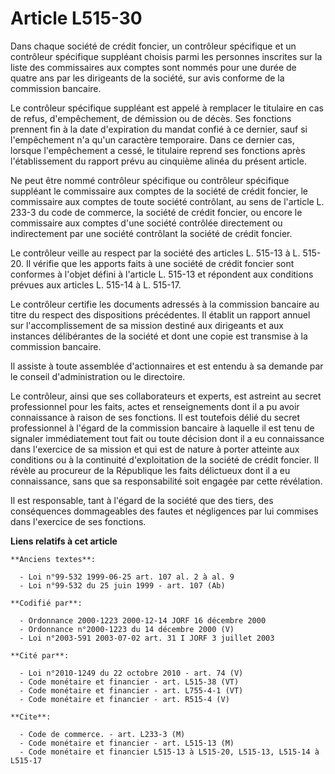 # Article L515-30

Dans chaque société de crédit foncier, un contrôleur spécifique et un contrôleur spécifique suppléant choisis parmi les
personnes inscrites sur la liste des commissaires aux comptes sont nommés pour une durée de quatre ans par les dirigeants de
la société, sur avis conforme de la commission bancaire.

Le contrôleur spécifique suppléant est appelé à remplacer le titulaire en cas de refus, d'empêchement, de démission ou de
décès. Ses fonctions prennent fin à la date d'expiration du mandat confié à ce dernier, sauf si l'empêchement n'a qu'un
caractère temporaire. Dans ce dernier cas, lorsque l'empêchement a cessé, le titulaire reprend ses fonctions après
l'établissement du rapport prévu au cinquième alinéa du présent article.

Ne peut être nommé contrôleur spécifique ou contrôleur spécifique suppléant le commissaire aux comptes de la société de
crédit foncier, le commissaire aux comptes de toute société contrôlant, au sens de l'article L. 233-3 du code de commerce, la
société de crédit foncier, ou encore le commissaire aux comptes d'une société contrôlée directement ou indirectement par une
société contrôlant la société de crédit foncier.

Le contrôleur veille au respect par la société des articles L. 515-13 à L. 515-20. Il vérifie que les apports faits à une
société de crédit foncier sont conformes à l'objet défini à l'article L. 515-13 et répondent aux conditions prévues aux
articles L. 515-14 à L. 515-17.

Le contrôleur certifie les documents adressés à la commission bancaire au titre du respect des dispositions précédentes. Il
établit un rapport annuel sur l'accomplissement de sa mission destiné aux dirigeants et aux instances délibérantes de la
société et dont une copie est transmise à la commission bancaire.

Il assiste à toute assemblée d'actionnaires et est entendu à sa demande par le conseil d'administration ou le directoire.

Le contrôleur, ainsi que ses collaborateurs et experts, est astreint au secret professionnel pour les faits, actes et
renseignements dont il a pu avoir connaissance à raison de ses fonctions. Il est toutefois délié du secret professionnel à
l'égard de la commission bancaire à laquelle il est tenu de signaler immédiatement tout fait ou toute décision dont il a eu
connaissance dans l'exercice de sa mission et qui est de nature à porter atteinte aux conditions ou à la continuité
d'exploitation de la société de crédit foncier. Il révèle au procureur de la République les faits délictueux dont il a eu
connaissance, sans que sa responsabilité soit engagée par cette révélation.

Il est responsable, tant à l'égard de la société que des tiers, des conséquences dommageables des fautes et négligences par
lui commises dans l'exercice de ses fonctions.

**Liens relatifs à cet article**

	**Anciens textes**:

	  - Loi n°99-532 1999-06-25 art. 107 al. 2 à al. 9
	  - Loi n°99-532 du 25 juin 1999 - art. 107 (Ab)

	**Codifié par**:

	  - Ordonnance 2000-1223 2000-12-14 JORF 16 décembre 2000
	  - Ordonnance n°2000-1223 du 14 décembre 2000 (V)
	  - Loi n°2003-591 2003-07-02 art. 31 I JORF 3 juillet 2003

	**Cité par**:

	  - Loi n°2010-1249 du 22 octobre 2010 - art. 74 (V)
	  - Code monétaire et financier - art. L515-38 (VT)
	  - Code monétaire et financier - art. L755-4-1 (VT)
	  - Code monétaire et financier - art. R515-4 (V)

	**Cite**:

	  - Code de commerce. - art. L233-3 (M)
	  - Code monétaire et financier - art. L515-13 (M)
	  - Code monétaire et financier L515-13 à L515-20, L515-13, L515-14 à L515-17
